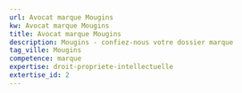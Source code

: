 ```yaml
---
url: Avocat marque Mougins
kw: Avocat marque Mougins
title: Avocat marque Mougins
description: Mougins - confiez-nous votre dossier marque
tag_ville: Mougins
competence: marque
expertise: droit-propriete-intellectuelle
extertise_id: 2
---
```

